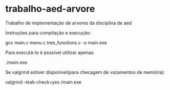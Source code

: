 # trabalho-aed-arvore
Trabalho de implementação de arvores da disciplina de aed

Instruções para compilação e execução:

gcc main.c menu.c tree_functions.c -o main.exe

Para executá-lo é possível utilizar apenas:

./main.exe

Se valgrind estiver disponível(para checagem de vazamentos de memória):

valgrind –leak-check=yes /main.exe
